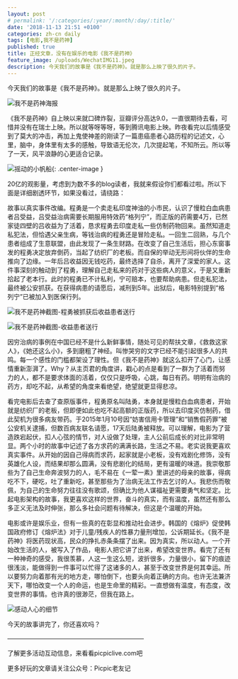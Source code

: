```yaml
---
layout: post
# permalink: '/:categories/:year/:month/:day/:title/'
date: '2018-11-13 21:51 +0100'
categories: zh-cn daily
tags: [电影,我不是药神]
published: true
title: 正经文章，没有在娱乐的电影《我不是药神》
feature_image: /uploads/WechatIMG11.jpeg
description: 今天我们的故事是《我不是药神》。就是那么上映了很久的片子。
---
```


今天我们的故事是《我不是药神》。就是那么上映了很久的片子。

![我不是药神海报]({{site.baseurl}}/uploads/9213b07eca806538dcbb1dc39bdda144ac348289.jpg)

《我不是药神》自上映以来就口碑炸裂，豆瓣评分高达9.0，一直很期待去看，可惜并没有在瑞士上映。所以就等呀等呀，等到腾讯电影上映。昨夜看完以后情感受到了莫大的冲击，再加上鬼使神差的刚读了一篇患癌患者心路历程的记述文，心里，脑中，身体里有太多的感触，导致语无伦次，几次提起笔，不知所云。所以等了一天，风平浪静的心更适合记录。

![摇动的小帆船]({{site.baseurl}}/uploads/640.gif){: .center-image }

20亿的观影量，考虑到为数不多的blog读者，我就来假设你们都看过啦。所以下面是详细剧透环节，如果没看过，请绕路：

故事以真实事件改编。程勇是一个卖走私印度神油的小市民，认识了慢粒白血病患者吕受益，吕受益治病需要长期服用特效药“格列宁”，而正版的药需要4万，已然家徒四壁的吕收益为了活着，恳求程勇去印度走私一些仿制药物回来。虽然知道走私犯法，但恰遇父亲生病，等钱治病的程勇还是冒险走私。一回生二回熟，与几个患者组成了生意联盟，由此发现了一条生财路。在改变了自己生活后，担心东窗事发的程勇决定放弃倒药，当起了纺织厂的老板。而自保的举动无形间将伙伴的生命推向了边缘。一年后吕收益因无钱吃药，最终选择了自杀，离开了深爱的家人。这件事深刻的触动到了程勇，理解自己走私来的药对于这些病人的意义，于是又重新拾起了老本行。此时的程勇已不计私利，宁可赔本，也要帮助病患。但走私犯法，最终被公安抓获。在获得病患的请愿后，减刑到5年。出狱后，电影特别提到“格列宁”已被加入到医保行列。


![我不是药神截图-程勇被抓获后收益患者送行]({{site.baseurl}}/uploads/WechatIMG8.jpeg)

![我不是药神截图-收益患者送行]({{site.baseurl}}/uploads/WechatIMG11.jpeg)


因穷治病的事例在中国已经不是什么新鲜事情，随处可见的帮扶文章，《救救这家人》，《她还这么小》，多到磨粗了神经。叫惨哭穷的文字已经不能引起很多人的共鸣。每一个感性的门槛都架设了理性。但《我不是药神》就这么扣开了心门，让感情重新澎湃了。Why？从主页君的角度讲，戳心的点是看到了一群为了活着而努力的人，都不是要求体面的活着，仅仅只是呼吸，心跳，每日有药。明明有治病的药方，却吃不起，从希望的角度来看绝望，绝望就更显得悲凉。


看完电影后去查了查原版事件，程勇原名叫陆勇，本身就是慢粒白血病患者，开始就是纺织厂的老板，但即便如此也吃不起高额的正版药，所以去印度买仿制药，借此契机为很多病友带药。于2015年1月10号因“妨害信用卡管理”和“销售假药罪”被公安机关逮捕，但数百病友联名请愿，17天后陆勇被释放。可以理解，电影为了营造跌宕起伏，扣人心弦的情节，对人设做了处理，主人公前后成长的对比非常明显。两个小时的故事中记述了各方求药的满满长路，生活之不易。老实说我更喜欢真实事件。从开始的因自己得病而求药，起家就是小老板，没有戏剧化修饰，没有英雄化人设，而结果却那么圆满，没有悲剧化的结局，更有温暖的味道。我崇敬那些为了自己生命奔波努力的人，毛不易在《一荤一素》里讲述的母亲的故事，得病吃不下，硬吃，吐了重新吃，甚至那些为了治病无法工作去乞讨的人。我悲伤而敬佩，为自己的生命努力往往没有歌颂，但确比为他人谋福祉更需要勇气和坚定。比起电影架构的故事，我更喜欢这样的世界，奋斗的真实，而有温度，虽然还有那么多正义无法及时伸张，那么多社会问题有待解决，但这是个温暖的开始。


电影或许是娱乐业，但有一些真的在彰显和推动社会进步。韩国的《熔炉》促使韩国政府修订《熔炉法》对于儿童/残疾人的性暴力量刑增加，公诉期延长。《我不是药神》将医药现状高，民众的挣扎赤条条摆了出来。因为真实，所以动人。一个开始改生活的人，被写入了作品，电影人把它讲了出来，希望改变世界。看完了还有一种神奇的感受，我很羡慕，人这一生这么短，波折很多，力量很小，留下的痕迹很浅淡，能做得到一件事可以忙得了这诸多的人，甚至于改变世界是何其幸运。所以要努力向着那有光的地方走，哪怕倒下，也要头向着正确的方向。也许无法兼济天下，哪怕改变一个人的命运，也是生命里的精彩。一直想做有温度，有态度，改变世界的事情。也许真的很渺茫，但我在路上。

![感动人心的细节]({{site.baseurl}}/uploads/screenshot-mp.weixin.qq.com-2018.11.13-22-19-28.png)


今天的故事讲完了，你还喜欢吗？

——————————————————————

了解更多活动互动信息，来看看picpiclive.com吧

更多好玩的文章请关注公众号：Picpic老友记

